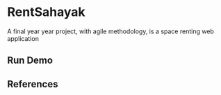 # RentSahayak
A final year year project, with agile methodology, is a space renting web application

## Run Demo 

## References